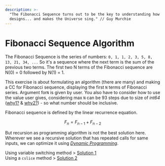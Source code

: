 ```yaml
---
description: >-
  "The Fibonacci Sequence turns out to be the key to understanding how nature
  designs... and makes the Universe sing." // Guy Murchie
---
```


# Fibonacci Sequence Algorithm

The Fibonacci Sequence is the series of numbers: `0, 1, 1, 2, 3, 5, 8, 13, 21, 34, ...` So it's a sequence where the next term is the sum of the previous two terms. The first two N terms of the Fibonacci sequence are N\(0\) = 0 followed by N\(1\) = 1.

This exercise is about formulating an algorithm \(there are many\) and making a CC for Fibonacci sequence, displaying the first `N` terms of Fibonacci series. Argument for`N` is given by user. You also have to consider how to use the value user gives, considering max `N` can be 93 steps due to size of _int64_ \([why1?](https://www.wolframalpha.com/input/?i=2%5E63-1) & [why2?](https://www.wolframalpha.com/input/?i=Fibonacci%5B93%5D)\) - so what number should be inclusive.

Fibonacci sequence is defined by the linear recurrence equation.

$$
F_n=F_{n-1}+F_{n-2}
$$

But recursion as programming algorithm is not the best solution here. Wherever we see a recursive solution that has repeated calls for same inputs, we can optimize it using [_Dynamic Programming_](https://weibeld.net/algorithms/recursion.html). 

Using variable switching method &gt; [Solution 1](https://pastebin.com/N8zdwGJx)  
Using a `cslice` method &gt; [Solution 2](https://pastebin.com/TnS7XpLN)

